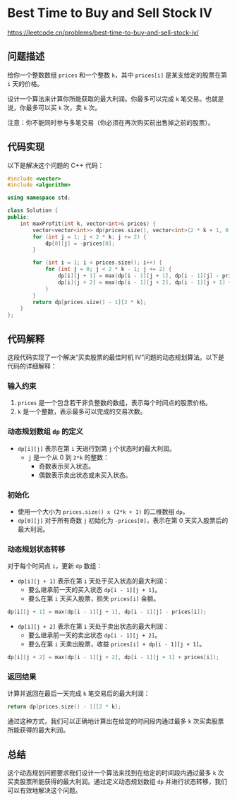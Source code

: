# Best Time to Buy and Sell Stock IV

https://leetcode.cn/problems/best-time-to-buy-and-sell-stock-iv/

## 问题描述

给你一个整数数组 `prices` 和一个整数 `k`，其中 `prices[i]` 是某支给定的股票在第 `i` 天的价格。

设计一个算法来计算你所能获取的最大利润。你最多可以完成 `k` 笔交易。也就是说，你最多可以买 `k` 次，卖 `k` 次。

注意：你不能同时参与多笔交易（你必须在再次购买前出售掉之前的股票）。

## 代码实现

以下是解决这个问题的 C++ 代码：

```cpp
#include <vector>
#include <algorithm>

using namespace std;

class Solution {
public:
    int maxProfit(int k, vector<int>& prices) {
        vector<vector<int>> dp(prices.size(), vector<int>(2 * k + 1, 0));
        for (int j = 1; j < 2 * k; j += 2) {
            dp[0][j] = -prices[0];
        }

        for (int i = 1; i < prices.size(); i++) {
            for (int j = 0; j < 2 * k - 1; j += 2) {
                dp[i][j + 1] = max(dp[i - 1][j + 1], dp[i - 1][j] - prices[i]);
                dp[i][j + 2] = max(dp[i - 1][j + 2], dp[i - 1][j + 1] + prices[i]);
            }
        }
        return dp[prices.size() - 1][2 * k];
    }
};
```

## 代码解释

这段代码实现了一个解决“买卖股票的最佳时机 IV”问题的动态规划算法。以下是代码的详细解释：

### 输入约束

1. `prices` 是一个包含若干非负整数的数组，表示每个时间点的股票价格。
2. `k` 是一个整数，表示最多可以完成的交易次数。

### 动态规划数组 `dp` 的定义

- `dp[i][j]` 表示在第 `i` 天进行到第 `j` 个状态时的最大利润。
  - `j` 是一个从 0 到 `2*k` 的整数：
    - 奇数表示买入状态。
    - 偶数表示卖出状态或未买入状态。

### 初始化

- 使用一个大小为 `prices.size() x (2*k + 1)` 的二维数组 `dp`。
- `dp[0][j]` 对于所有奇数 `j` 初始化为 `-prices[0]`，表示在第 0 天买入股票后的最大利润。

### 动态规划状态转移

对于每个时间点 `i`，更新 `dp` 数组：

- `dp[i][j + 1]` 表示在第 `i` 天处于买入状态的最大利润：
  - 要么继承前一天的买入状态 `dp[i - 1][j + 1]`。
  - 要么在第 `i` 天买入股票，损失 `prices[i]` 金额。

```cpp
dp[i][j + 1] = max(dp[i - 1][j + 1], dp[i - 1][j] - prices[i]);
```

- `dp[i][j + 2]` 表示在第 `i` 天处于卖出状态的最大利润：
  - 要么继承前一天的卖出状态 `dp[i - 1][j + 2]`。
  - 要么在第 `i` 天卖出股票，收益 `prices[i] + dp[i - 1][j + 1]`。

```cpp
dp[i][j + 2] = max(dp[i - 1][j + 2], dp[i - 1][j + 1] + prices[i]);
```

### 返回结果

计算并返回在最后一天完成 `k` 笔交易后的最大利润：

```cpp
return dp[prices.size() - 1][2 * k];
```

通过这种方式，我们可以正确地计算出在给定的时间段内通过最多 `k` 次买卖股票所能获得的最大利润。

## 总结

这个动态规划问题要求我们设计一个算法来找到在给定的时间段内通过最多 `k` 次买卖股票所能获得的最大利润。通过定义动态规划数组 `dp` 并进行状态转移，我们可以有效地解决这个问题。